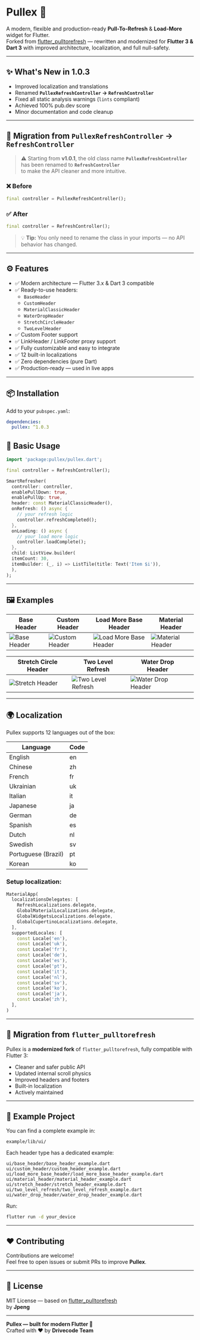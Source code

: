 # Pullex 🚀

A modern, flexible and production-ready **Pull-To-Refresh** & **Load-More** widget for Flutter.  
Forked from [flutter_pulltorefresh](https://github.com/xxzj990-game/flutter_pulltorefresh) — rewritten and modernized for **Flutter 3 & Dart 3** with improved architecture, localization, and full null-safety.

---

## ✨ What's New in 1.0.3

- Improved localization and translations
- Renamed **`PullexRefreshController` → `RefreshController`**
- Fixed all static analysis warnings (`lints` compliant)
- Achieved 100% pub.dev score
- Minor documentation and code cleanup

---

## 🔁 Migration from `PullexRefreshController` → `RefreshController`

> ⚠️ Starting from **v1.0.1**, the old class name **`PullexRefreshController`** has been renamed to **`RefreshController`**  
> to make the API cleaner and more intuitive.

### ❌ Before
```dart
final controller = PullexRefreshController();
```
### ✅ After
```dart
final controller = RefreshController();
```
> 💡 **Tip:** You only need to rename the class in your imports — no API behavior has changed.

---

## ⚙️ Features

- ✅ Modern architecture — Flutter 3.x & Dart 3 compatible
- ✅ Ready-to-use headers:
    - `BaseHeader`
    - `CustomHeader`
    - `MaterialClassicHeader`
    - `WaterDropHeader`
    - `StretchCircleHeader`
    - `TwoLevelHeader`
- ✅ Custom Footer support
- ✅ LinkHeader / LinkFooter proxy support
- ✅ Fully customizable and easy to integrate
- ✅ 12 built-in localizations
- ✅ Zero dependencies (pure Dart)
- ✅ Production-ready — used in live apps

---

## 📦 Installation

Add to your `pubspec.yaml`:

```yaml
dependencies:
  pullex: ^1.0.3
```

## 🧩 Basic Usage
```dart
import 'package:pullex/pullex.dart';

final controller = RefreshController();

SmartRefresher(
  controller: controller,
  enablePullDown: true,
  enablePullUp: true,
  header: const MaterialClassicHeader(),
  onRefresh: () async {
    // your refresh logic
    controller.refreshCompleted();
  },
  onLoading: () async {
    // your load more logic
    controller.loadComplete();
  },
  child: ListView.builder(
  itemCount: 30,
  itemBuilder: (_, i) => ListTile(title: Text('Item $i')),
  ),
);
```

---

## 🖼️ Examples

| Base Header | Custom Header | Load More Base Header | Material Header |
|-------------|---------------|----------------------|-----------------|
| ![Base Header](assets/gif/base_header.gif) | ![Custom Header](assets/gif/custom_header.gif) | ![Load More Base Header](assets/gif/load_more_base_header.gif) | ![Material Header](assets/gif/material_header.gif) |

| Stretch Circle Header | Two Level Refresh | Water Drop Header |  |
|-----------------------|-------------------|-------------------|--|
| ![Stretch Header](assets/gif/stretch_header.gif) | ![Two Level Refresh](assets/gif/two_level_refresh.gif) | ![Water Drop Header](assets/gif/water_drop_header.gif) |  |

---

## 🌍 Localization

Pullex supports 12 languages out of the box:

| Language | Code |
|----------|------|
| English  | en   |
| Chinese  | zh   |
| French   | fr   |
| Ukrainian| uk   |
| Italian  | it   |
| Japanese | ja   |
| German   | de   |
| Spanish  | es   |
| Dutch    | nl   |
| Swedish  | sv   |
| Portuguese (Brazil) | pt   |
| Korean   | ko   |

### Setup localization:

```dart
MaterialApp(
  localizationsDelegates: [
    RefreshLocalizations.delegate,
    GlobalMaterialLocalizations.delegate,
    GlobalWidgetsLocalizations.delegate,
    GlobalCupertinoLocalizations.delegate,
  ],
  supportedLocales: [
    const Locale('en'),
    const Locale('uk'),
    const Locale('fr'),
    const Locale('de'),
    const Locale('es'),
    const Locale('pt'),
    const Locale('it'),
    const Locale('nl'),
    const Locale('sv'),
    const Locale('ko'),
    const Locale('ja'),
    const Locale('zh'),
  ],
)
```

---

## 🚚 Migration from `flutter_pulltorefresh`

Pullex is a **modernized fork** of `flutter_pulltorefresh`, fully compatible with Flutter 3:

- Cleaner and safer public API
- Updated internal scroll physics
- Improved headers and footers
- Built-in localization
- Actively maintained

---

## 📌 Example Project

You can find a complete example in:

```
example/lib/ui/
```

Each header type has a dedicated example:

```
ui/base_header/base_header_example.dart
ui/custom_header/custom_header_example.dart
ui/load_more_base_header/load_more_base_header_example.dart
ui/material_header/material_header_example.dart
ui/stretch_header/stretch_header_example.dart
ui/two_level_refresh/two_level_refresh_example.dart
ui/water_drop_header/water_drop_header_example.dart
```

Run:

```bash
flutter run -d your_device
```

---

## ❤️ Contributing

Contributions are welcome!  
Feel free to open issues or submit PRs to improve **Pullex**.

---

## 📜 License

MIT License — based on [flutter_pulltorefresh](https://github.com/xxzj990-game/flutter_pulltorefresh)  
by **Jpeng**

---

**Pullex — built for modern Flutter 🚀**  
Crafted with ❤️ by **Drivecode Team**

